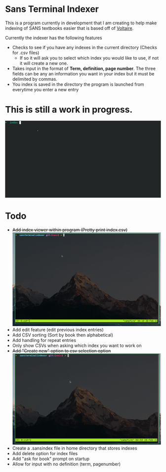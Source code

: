 # Sans Terminal Indexer
This is a program currently in development that I am creating to help make indexing of SANS textbooks easier that is based off of [Voltaire](https://voltaire.publickey.io/). 

Currently the indexer has the following features
- Checks to see if you have any indexes in the current directory (Checks for .csv files)
    - If so it will ask you to select which index you would like to use, if not it will create a new one.
- Takes input in the format of **Term, definition, page number**. The three fields can be any an information you want in your index but it must be delimited by commas.
- You index is saved in the directory the program is launched from everytime you enter a new entry

# This is still a work in progress.


![](indexShow.gif)


# Todo
- ~~Add index viewer within program (Pretty print index.csv)~~
![](indexDisplay.gif)
- Add edit feature (edit previous index entries)
- Add CSV sorting (Sort by book then alphabetical)
- Add handling for repeat entries
- Only show CSVs when asking which index you want to work on
- ~~Add "Create new" option to csv selection option~~
![](createCsv.gif)
- Create a .sansindex file in home directory that stores indexes
- Add delete option for index files
- Add "ask for book" prompt on startup
- Allow for input with no definition (term, pagenumber)
